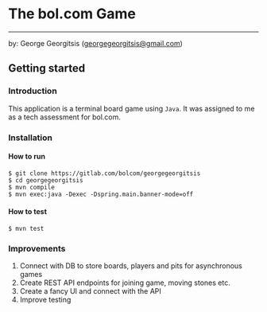 # The bol.com Game
---
by: George Georgitsis (georgegeorgitsis@gmail.com)

## Getting started

### Introduction
This application is a terminal board game using `Java`. 
It was assigned to me as a tech assessment for bol.com.


### Installation

#### How to run

```
$ git clone https://gitlab.com/bolcom/georgegeorgitsis
$ cd georgegeorgitsis
$ mvn compile
$ mvn exec:java -Dexec -Dspring.main.banner-mode=off
```

#### How to test
```
$ mvn test
```

### Improvements 
1. Connect with DB to store boards, players and pits for asynchronous games
2. Create REST API endpoints for joining game, moving stones etc.
3. Create a fancy UI and connect with the API 
4. Improve testing  